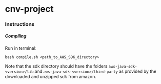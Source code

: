 # cnv-project

### Instructions
##### Compiling
Run in terminal:

```
bash compile.sh <path_to_AWS_SDK_directory>
```

Note that the sdk directory should have the folders `aws-java-sdk-<version>/lib`
and `aws-java-sdk-<version>/third-party` as provided by the downloaded and unzipped sdk from amazon.